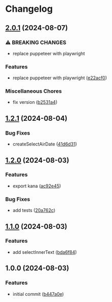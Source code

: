 # Changelog

## [2.0.1](https://github.com/media-data-hub/scraper/compare/v1.2.1...v2.0.1) (2024-08-07)


### ⚠ BREAKING CHANGES

* replace puppeteer with playwright

### Features

* replace puppeteer with playwright ([e22acf0](https://github.com/media-data-hub/scraper/commit/e22acf06252cae8265937d5674005f65dca97849))


### Miscellaneous Chores

* fix version ([b2531a4](https://github.com/media-data-hub/scraper/commit/b2531a4b9c4210cacbb2aa43ee3f759265ab3264))

## [1.2.1](https://github.com/media-data-hub/scraper/compare/v1.2.0...v1.2.1) (2024-08-04)


### Bug Fixes

* createSelectAirDate ([41d6d31](https://github.com/media-data-hub/scraper/commit/41d6d311fa6649d91d65e85ed87abbb49fb81eb4))

## [1.2.0](https://github.com/media-data-hub/scraper/compare/v1.1.0...v1.2.0) (2024-08-03)


### Features

* export kana ([ac92e45](https://github.com/media-data-hub/scraper/commit/ac92e45f3acc474962210e85e00c7877c0bd5b45))


### Bug Fixes

* add tests ([20a762c](https://github.com/media-data-hub/scraper/commit/20a762ccdea77c0600b9f0fd4cd71c5b47122242))

## [1.1.0](https://github.com/media-data-hub/scraper/compare/v1.0.0...v1.1.0) (2024-08-03)


### Features

* add selectInnerText ([bda6f84](https://github.com/media-data-hub/scraper/commit/bda6f84c100ecf1f5679e73c5d8892c613941f76))

## 1.0.0 (2024-08-03)


### Features

* initial commit ([b447a0e](https://github.com/media-data-hub/scraper/commit/b447a0e563454cb597afcb2cc4f8b385b01a3b58))
